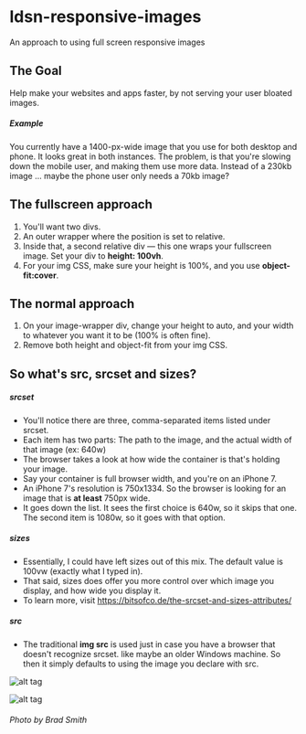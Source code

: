 # ldsn-responsive-images
An approach to using full screen responsive images

## The Goal
Help make your websites and apps faster, by not serving your user bloated images. 

##### Example
You currently have a 1400-px-wide image that you use for both desktop and phone. It looks great in both instances. The problem, is that you're slowing down the mobile user, and making them use more data. Instead of a 230kb image ... maybe the phone user only needs a 70kb image? 

## The fullscreen approach
1. You'll want two divs.
2. An outer wrapper where the position is set to relative.
2. Inside that, a second relative div — this one wraps your fullscreen image. Set your div to **height: 100vh**.
3. For your img CSS, make sure your height is 100%, and you use **object-fit:cover**.

## The normal approach
1. On your image-wrapper div, change your height to auto, and your width to whatever you want it to be (100% is often fine).
2. Remove both height and object-fit from your img CSS. 


## So what's src, srcset and sizes?
##### srcset
* You'll notice there are three, comma-separated items listed under srcset.
* Each item has two parts: The path to the image, and the actual width of that image (ex: 640w)
* The browser takes a look at how wide the container is that's holding your image.
* Say your container is full browser width, and you're on an iPhone 7.
* An iPhone 7's resolution is 750x1334. So the browser is looking for an image that is **at least** 750px wide.
* It goes down the list. It sees the first choice is 640w, so it skips that one. The second item is 1080w, so it goes with that option.

##### sizes
* Essentially, I could have left sizes out of this mix. The default value is 100vw (exactly what I typed in).
* That said, sizes does offer you more control over which image you display, and how wide you display it.
* To learn more, visit https://bitsofco.de/the-srcset-and-sizes-attributes/

##### src
* The traditional **img src** is used just in case you have a browser that doesn't recognize srcset. like maybe an older Windows machine. So then it simply defaults to using the image you declare with src.


![alt tag](https://github.com/bpliske/ldsn-responsive-images/blob/master/images/code-example.png)


![alt tag](https://github.com/bpliske/ldsn-responsive-images/blob/master/images/browser-example.jpg)

###### Photo by Brad Smith
